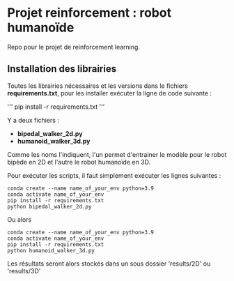 # Projet reinforcement : robot humanoïde

Repo pour le projet de reinforcement learning. 

## Installation des librairies 

Toutes les librairies nécessaires et les versions dans le fichiers **requirements.txt**, pour les installer exécuter la ligne de code suivante : 

'''
pip install -r requirements.txt
'''


Y a deux fichiers : 
- **bipedal_walker_2d.py**
- **humanoid_walker_3d.py**

Comme les noms l'indiquent, l'un permet d'entrainer le modèle pour le robot bipède en 2D et l'autre le robot humanoïde en 3D. 

Pour exécuter les scripts, il faut simplement exécuter les lignes suivantes :

```shell
conda create --name name_of_your_env python=3.9
conda activate name_of_your_env
pip install -r requirements.txt
python bipedal_walker_2d.py
```

Ou alors

```shell
conda create --name name_of_your_env python=3.9
conda activate name_of_your_env
pip install -r requirements.txt
python humanoid_walker_3d.py
```

Les résultats seront alors stockés dans un sous dossier 'results/2D' ou 'results/3D'



